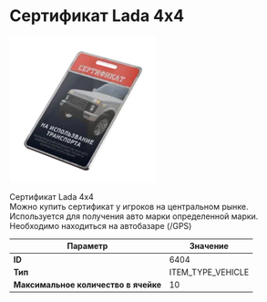# Сертификат Lada 4x4

![Item Image](../img/6404.webp?raw=true)

Сертификат Lada 4x4<br>Можно купить сертификат у игроков на центральном рынке.<br>Используется для получения авто марки определенной марки.<br>Необходимо находиться на автобазаре (/GPS)


| Параметр | Значение |
|----------|----------|
| **ID** | 6404 |
| **Тип** | ITEM_TYPE_VEHICLE |
| **Максимальное количество в ячейке** | 10 |


